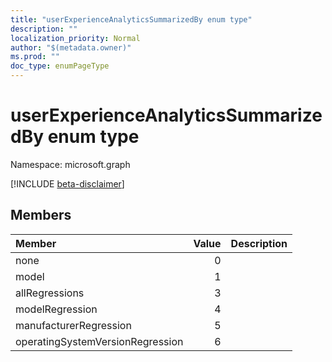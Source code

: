 ```yaml
---
title: "userExperienceAnalyticsSummarizedBy enum type"
description: ""
localization_priority: Normal
author: "$(metadata.owner)"
ms.prod: ""
doc_type: enumPageType
---
```


# userExperienceAnalyticsSummarizedBy enum type

Namespace: microsoft.graph

[!INCLUDE [beta-disclaimer](../../includes/beta-disclaimer.md)]

## Members

| Member                           | Value | Description |
| :------------------------------- | ----: | :---------- |
| none                             | 0     |             |
| model                            | 1     |             |
| allRegressions                   | 3     |             |
| modelRegression                  | 4     |             |
| manufacturerRegression           | 5     |             |
| operatingSystemVersionRegression | 6     |             |